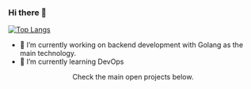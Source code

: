 ### Hi there 👋

[![Top Langs](https://github-readme-stats.vercel.app/api/top-langs/?username=edupaim&hide=java,php,css&theme=dark)](https://github.com/anuraghazra/github-readme-stats)

- 🔭 I’m currently working on backend development with Golang as the main technology.
- 🌱 I’m currently learning DevOps

<p align="center">
  Check the main open projects below.
</p>
